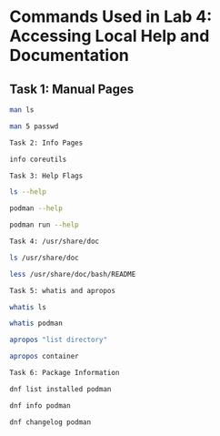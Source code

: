 # Commands Used in Lab 4: Accessing Local Help and Documentation

## Task 1: Manual Pages
```bash
man ls

man 5 passwd

Task 2: Info Pages

info coreutils

Task 3: Help Flags

ls --help

podman --help

podman run --help

Task 4: /usr/share/doc

ls /usr/share/doc

less /usr/share/doc/bash/README

Task 5: whatis and apropos

whatis ls

whatis podman

apropos "list directory"

apropos container

Task 6: Package Information

dnf list installed podman

dnf info podman

dnf changelog podman
